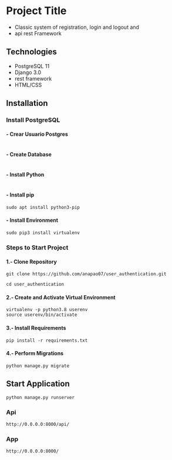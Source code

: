 # Project Title
- Classic system of registration, login and logout
and
- api rest Framework
## Technologies 

- PostgreSQL 11
- Django 3.0
- rest framework
- HTML/CSS


## Installation

### Install PostgreSQL
#### - Crear Usuario Postgres
```

```
#### - Create Database

```

```

#### - Install  Python

```

```
#### - Install  pip
```
sudo apt install python3-pip
```
#### -  Install  Environment
```
sudo pip3 install virtualenv
```

### Steps to Start Project


####  1.- Clone Repository
```
git clone https://github.com/anapao07/user_authentication.git

cd user_authentication
```
#### 2.- Create and Activate Virtual Environment
```
virtualenv -p python3.8 userenv
source userenv/bin/activate
```

#### 3.- Install Requirements
```
pip install -r requirements.txt
```

#### 4.- Perform Migrations
```
python manage.py migrate
```
## Start Application
```
python manage.py runserver
```

### Api
```
http://0.0.0.0:8000/api/
```
### App
```
http://0.0.0.0:8000/